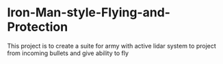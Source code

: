 # Iron-Man-style-Flying-and-Protection
This project is to create a suite for army with active lidar system to project from incoming bullets and give ability to fly
